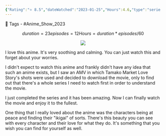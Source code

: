 ```yaml
---
{"Rating":"⭐ 8.5","dateWatched":"2023-01-25","Hours":4.6,"type":"series","subType":"series","title":"Tamako Market","englishTitle":"Tamako Market","year":2013,"dataSource":"MALAPI","url":"https://myanimelist.net/anime/16417/Tamako_Market","id":16417,"genres":["Slice of Life"],"studios":["Kyoto Animation"],"episodes":12,"duration":"23 min per ep","onlineRating":7.39,"actors":null,"image":"https://cdn.myanimelist.net/images/anime/1669/122434.jpg","released":true,"streamingServices":["HIDIVE"],"airing":false,"airedFrom":"10/01/2013","airedTo":"28/03/2013","watched":true,"lastWatched":"","personalRating":0,"tags":["mediaDB/tv/series"],"banner":"https://cdn.myanimelist.net/images/anime/1669/122434.jpg","dg-publish":true,"status":"🟢 watched","permalink":"/media-db/series/tamako-market-2013/","dgPassFrontmatter":true,"noteIcon":"1","created":"2023-11-14T21:08:36.179+05:30","updated":"2023-12-15T08:18:48.730+05:30"}
---
```


🧶 Tags - #Anime_Show_2023
```math
duration = 23
episodes = 12
Hours = duration * episodes / 60
```
<center><img src='https://cdn.myanimelist.net/images/anime/1669/122434.jpg'></center>

I love this anime. It's very soothing and calming. You can just watch this and forget about your worries.

I didn't expect to watch this anime and frankly didn't have any idea that such an anime exists, but I saw an AMV in which Tamako Market Love Story's shots were used and decided to download the movie, only to find out that there's a whole series I need to watch first in order to understand the movie.

I just completed the series and it has been amazing. Now I can finally watch the movie and enjoy it to the fullest.

One thing that I really loved about the anime was the characters being at peace and finding their "ikigai" of sorts. There's this beauty you can see with every character and their love for what they do. It's something that you wish you can find for yourself as well.